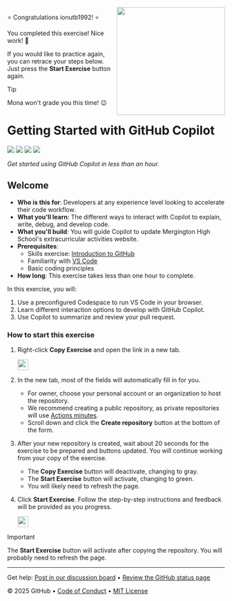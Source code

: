 <img src=https://octodex.github.com/images/welcometocat.png align=right height=250px />

⭐️ Congratulations ionutb1992! ⭐️

You completed this exercise! Nice work! 🥳

If you would like to practice again, you can retrace your steps below. Just press the **Start Exercise** button again.

> [!TIP]
> Mona won't grade you this time! 😉


 # Getting Started with GitHub Copilot

![](https://github.com/ionutb1992/skills-getting-started-with-github-copilot/actions/workflows/1-preparing.yml/badge.svg)
![](https://github.com/ionutb1992/skills-getting-started-with-github-copilot/actions/workflows/2-first-introduction.yml/badge.svg)
![](https://github.com/ionutb1992/skills-getting-started-with-github-copilot/actions/workflows/3-copilot-edits.yml/badge.svg)
![](https://github.com/ionutb1992/skills-getting-started-with-github-copilot/actions/workflows/4-copilot-on-github.yml/badge.svg)

_Get started using GitHub Copilot in less than an hour._

## Welcome

- **Who is this for**: Developers at any experience level looking to accelerate their code workflow.
- **What you'll learn**: The different ways to interact with Copilot to explain, write, debug, and develop code.
- **What you'll build**: You will guide Copilot to update Mergington High School's extracurricular activities website.
- **Prerequisites**:
  - Skills exercise: [Introduction to GitHub](https://github.com/skills/introduction-to-github)
  - Familiarity with [VS Code](https://code.visualstudio.com/)
  - Basic coding principles
- **How long**: This exercise takes less than one hour to complete.

In this exercise, you will:

1. Use a preconfigured Codespace to run VS Code in your browser.
1. Learn different interaction options to develop with GitHub Copilot.
1. Use Copilot to summarize and review your pull request.

### How to start this exercise

1. Right-click **Copy Exercise** and open the link in a new tab.

   <a id="copy-exercise">
      <img src="https://img.shields.io/badge/📠_Copy_Exercise-AAA" height="25pt"/>
   </a>

2. In the new tab, most of the fields will automatically fill in for you.

   - For owner, choose your personal account or an organization to host the repository.
   - We recommend creating a public repository, as private repositories will use [Actions minutes](https://docs.github.chttps://github.com/ionutb1992/skills-getting-started-with-github-copilot/billing/managing-billing-for-github-actions/about-billing-for-github-actions).
   - Scroll down and click the **Create repository** button at the bottom of the form.

3. After your new repository is created, wait about 20 seconds for the exercise to be prepared and buttons updated. You will continue working from your copy of the exercise.

   - The **Copy Exercise** button will deactivate, changing to gray.
   - The **Start Exercise** button will activate, changing to green.
   - You will likely need to refresh the page.

4. Click **Start Exercise**. Follow the step-by-step instructions and feedback will be provided as you progress.

   <a id="start-exercise" href="https://github.com/ionutb1992/skills-getting-started-with-github-copilot/issues/1">
      <img src="https://img.shields.io/badge/🚀_Start_Exercise-008000" height="25pt"/>
   </a>

> [!IMPORTANT]
> The **Start Exercise** button will activate after copying the repository. You will probably need to refresh the page.

---

Get help: [Post in our discussion board](https://github.com/orgs/skills/discussions/categories/getting-started-with-github-copilot) &bull; [Review the GitHub status page](https://www.githubstatus.com/)

&copy; 2025 GitHub &bull; [Code of Conduct](https://www.contributor-covenant.org/version/2/1/code_of_conduct/code_of_conduct.md) &bull; [MIT License](https://gh.io/mit)
